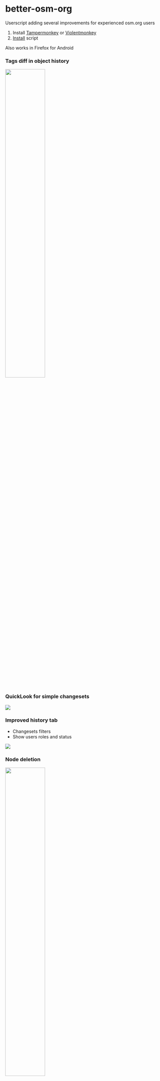 # better-osm-org

Userscript adding several improvements for experienced osm.org users

1. Install [Tampermonkey](https://www.tampermonkey.net) or [Violentmonkey](https://violentmonkey.github.io/)
2. [Install](https://raw.githubusercontent.com/deevroman/better-osm-org/master/better-osm-org.user.js) script

Also works in Firefox for Android

### Tags diff in object history

  <img src="img/diff.png" width="50%">

### QuickLook for simple changesets

  <img src="img/changeset-quicklook.jpg">

### Improved history tab

- Changesets filters
- Show users roles and status

<img src="img/changesets-filter.png">

### Node deletion

  <img src="img/delete.png" width="50%">

### Satellite layer ([Firefox only](https://github.com/deevroman/better-osm-org/issues/33))

  <img src="img/notes-sat.jpg" width="50%">

### Stat HDYC in profile (Firefox only)

  <img src="img/hdyc.jpg" width="50%">

### Dark mode for map and iD

<img src="img/dark-map.png" width="50%">

<img src="img/dark-id.png" width="50%">

Based on [OpenStreetMap Dark Theme by AlexPS](https://userstyles.world/style/15596/openstreetmap-dark-theme)

### Edit war detector

<img src="img/edit-war-detector.png" width="50%">

### Display photos and traces in notes

<img src="img/photos-and-traces-in-notes.png" width="50%">

Photos are also displayed in the tags `panoramax=*` and `wikimedia_commons=*`

### Hotkeys

- `<` `>` for user changesets
- `N` — on/off notes layer
- `D` — on/off Map Data layer
- `G` — on/off GPS tracks layer
- `S` — on/off satellite layer (Firefox only)
- `H` — open object history
- `1` — open first version of object
- `Z` — zoom to changeset/object bbox
- `E` — Open editor
- `8`/`9` — prev/next map position
- `O`— open OSMCha
- `shift` + `O` — open Achavi

Experimental hotkeys:
- `K` `L` — navigation between changeset elements
- `J` — open objects from changesets in JOSM
- `shift` + `J` — open objects from changesets in Level0
- `shift` + `L` — pan to current location
- `shift` + `H` — open My changesets
- `Y` — open Yandex.Panoramas
- `shift` + `E` — open second editor
- `shift` + `N` — create new note
- `C` — Open changeset of object version
- `Q` — Close sidebar
- `shift + Z` — pan to real changeset bbox (without relations bboxes)
- `0` — zoom to global view
- ` — hide geometry from map
- `T` — toggle between compact and full tags diff mode
- `U` — open user profile
- `shift` + `U` — open your profile

### Other

- [x] Changeset revert button
- [x] OSMCha dis/likes
- [x] Display way/relation versions

- [x] Search deleted author of changeset
- [x] Template responses when closing notes/changeset 👌/ 👋
+ [x] Add Rapid & geo: links into Edit menu

- Mass actions with changesets
-
    + [x] mass revert via osm-revert
-
    + [x] copy ids for JOSM
-
    + [x] via remote control JOSM
-
    + [x] load 300 changeset
- [x] Settings
- [x] Hide active note highlight
- [x] Click on time for show ISO-time
- [x] Open external links in new tab 
- [x] Highlight `fixme=*`
- [x] Resizable sidebar
- Clickable:
- + [x] Hashtags in changeset comment
- + [x] Changeset IDs in comments
- + [x] `revert:id`, `closed:note`, `redacted_changesets` key in changeset
- + [x] `panoramax=*`, `mapillary=*` tags
- + [ ] `contact:*`=
- [x] Display GPS photos and tracks in StreetComplete notes
- [x] Display photos from Panoramax and Wikimedia Commons in tags
- [x] Display GPS-tracks
- [x] Shortening long URLs in comments: https://www.openstreetmap.org → osm.org
- [x] Shortening `v:`, `ideditor:` keys in changesets tags and hide `host=https://www.openstreetmap.org/edit`
- Bypass OSMF Redactions
- + [x] Show redacted tags
- + [ ] Show redacted geometry 
- [ ] taginfo: new overpass links
- + [x] search relation roles
- + [x] search keys on Key length page
- File viewer via Drag&Drop β
- + [x] geotagged photos
- + [x] .gpx
- + [x] .geojson

### Ideas

- [ ] in-browser reverter
- [ ] Changesets feed like who did it
- [ ] Jump to overpass from tags
- [ ] Custom links to geo services (like OSM Smart Menu) 
- [ ] Mark reviewed changesets
- [ ] Public transport viewer and validator
- [ ] opening_hours validator (and fixer?)
- [ ] Hide resolved notes
- [ ] Collapse name tags
- Measurement
- + [ ] Calc area size
- + [ ] Distance between points
- [ ] Integrate https://github.com/Zverik/osmtags-editor
- [ ] Edit tags in Overpass Turbo
- [ ] Tutorial
- [ ] {{bbox}} on/off in Overpass Turbo
- [ ] Improve data view
- + [ ] Hide ways
- + [ ] Filters
- + [ ] Colors
- [ ] Localization
- [ ] Improve search
-
  + [ ] Filter by object type
-
  + [ ] Improve default zoom
-
  + [ ] Photon?
-
  + [ ] Overpass?
- [ ] Custom overlays for iD
-
    + [ ] Strava (Hard, need bypass CORS)
- [ ] Show nearest example for map legend
- [ ] website & iD helper for translator (open search query into translation platform)
- [ ] show in quick look the base way tag
- [ ] Fast tags copy from wiki
- [ ] nakarte.me: line drawing

Maybe

- [ ] Support OpenHistoricalMap
- [ ] Move object from OSM into OpenHistoricalMap
- [ ] Bookmarks on map (like Organic Maps)

### Other

- [Discussion on forum](https://community.openstreetmap.org/t/better-osm-org-a-script-that-adds-useful-little-things-to-osm-org/121670)
- [OSM Wiki](https://wiki.openstreetmap.org/wiki/Better-osm-org)
- [Greasy Fork](https://greasyfork.org/en/scripts/517486-better-osm-org)
- [Issues](https://github.com/deevroman/better-osm-org/issues?q=sort%3Aupdated-desc+is%3Aissue+is%3Aopen)
- [Mastodon](https://en.osm.town/@foxy)

### Other extensions
- [OpenStreetMap Tags Editor](https://github.com/Zverik/osmtags-editor)
- [OpenStreetMap Human-readable Wikidata](https://community.openstreetmap.org/t/announcing-human-readable-wikidata-browser-plugins-for-openstreetmap-org/108180)
